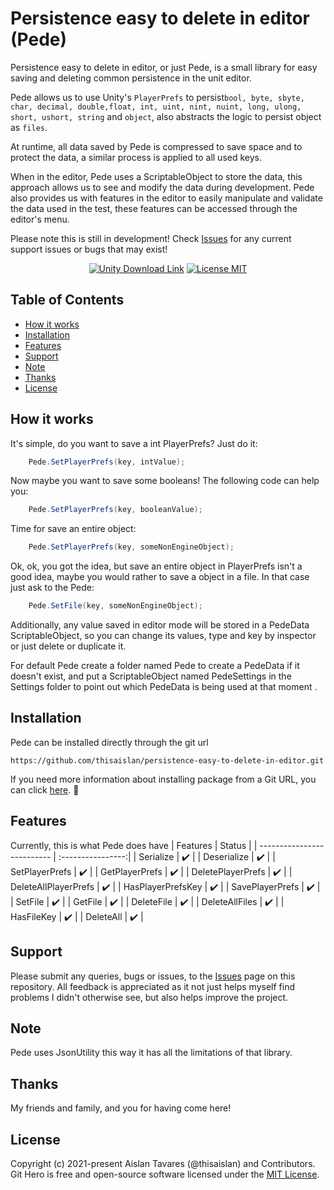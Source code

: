 # Persistence easy to delete in editor (Pede) 

Persistence easy to delete in editor, or just Pede, is a small library for easy saving and deleting common persistence in the unit editor.

Pede allows us to use Unity's `PlayerPrefs` to persist`bool, byte, sbyte, char, decimal, double,float, int, uint, nint, nuint, long, ulong, short, ushort, string` and `object`, also abstracts the logic to persist object as `files`.      

At runtime, all data saved by Pede is compressed to save space and to protect the data, a similar process is applied to all used keys.  

When in the editor, Pede uses a ScriptableObject to store the data, this approach allows us to see and modify the data during development. Pede also provides us with features in the editor to easily manipulate and validate the data used in the test, these features can be accessed through the editor's menu.     

Please note this is still in development! Check [Issues](https://github.com/thisaislan/persistence-easy-to-delete-in-editor/issues) for any current support issues or bugs that may exist!


<p align="center">
    <a href="https://unity3d.com/get-unity/download">
        <img src="https://img.shields.io/badge/unity-tools-blue" alt="Unity Download Link"></a>
    <a href="https://github.com/thisaislan/persistence-easy-to-delete-in-editor/blob/main/LICENSE.md">
        <img src="https://img.shields.io/badge/License-MIT-brightgreen.svg" alt="License MIT"></a>
</p>


## Table of Contents
- [How it works](#How-it-works)
- [Installation](#Installation)
- [Features](#Features)
- [Support](#Support)
- [Note](#Note)
- [Thanks](#Thanks)
- [License](#License)


## How it works

It's simple, do you want to save a int PlayerPrefs? Just do it:
```csharp
    Pede.SetPlayerPrefs(key, intValue);
```

Now maybe you want to save some booleans! The following code can help you:
```csharp
    Pede.SetPlayerPrefs(key, booleanValue);
```

Time for save an entire object:
```csharp
    Pede.SetPlayerPrefs(key, someNonEngineObject);
```

Ok, ok, you got the idea, but save an entire object in PlayerPrefs isn't a good idea, maybe you would rather to save a object in a file. In that case just ask to the Pede:
```csharp
    Pede.SetFile(key, someNonEngineObject);
```

Additionally, any value saved in editor mode will be stored in a PedeData ScriptableObject, so you can change its values, type and key by inspector or just delete or duplicate it.

For default Pede create a folder named Pede to create a PedeData if it doesn't exist, and put a ScriptableObject named PedeSettings in the Settings folder to point out which PedeData is being used at that moment .

## Installation

Pede can be installed directly through the git url
```
https://github.com/thisaislan/persistence-easy-to-delete-in-editor.git
```

If you need more information about installing package from a Git URL, you can click [here](https://docs.unity3d.com/Manual/upm-ui-giturl.html). :slightly_smiling_face:


## Features

Currently, this is what Pede does have
| Features                   |       Status      |
| -------------------------- | :----------------:|
| Serialize                  |         ✔️         |
| Deserialize                |         ✔️         |
| SetPlayerPrefs             |         ✔️         |
| GetPlayerPrefs             |         ✔️         |
| DeletePlayerPrefs          |         ✔️         |
| DeleteAllPlayerPrefs       |         ✔️         |
| HasPlayerPrefsKey          |         ✔️         |
| SavePlayerPrefs            |         ✔️         |
| SetFile                    |         ✔️         |
| GetFile                    |         ✔️         |
| DeleteFile                 |         ✔️         |
| DeleteAllFiles             |         ✔️         |
| HasFileKey                 |         ✔️         |
| DeleteAll                  |         ✔️         |


## Support
Please submit any queries, bugs or issues, to the [Issues](https://github.com/thisaislan/persistence-easy-to-delete-in-editor/issues) page on this repository. All feedback is appreciated as it not just helps myself find problems I didn't otherwise see, but also helps improve the project.


## Note

Pede uses JsonUtility this way it has all the limitations of that library.


## Thanks
My friends and family, and you for having come here!


## License
Copyright (c) 2021-present Aislan Tavares (@thisaislan) and Contributors. Git Hero is free and open-source software licensed under the [MIT License](https://github.com/thisaislan/persistence-easy-to-delete-in-editor/blob/main/LICENSE.md).